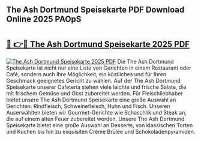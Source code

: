 ## The Ash Dortmund Speisekarte PDF Download Online 2025 PAOpS

# <h2><a href="http://gc5yum.nevu.top/?p=The+Ash+Dortmund+Speisekarte">🔗 👉🔴 The Ash Dortmund Speisekarte 2025 PDF</a></h2>

[![The Ash Dortmund Speisekarte 2025 PDF](https://i.imgur.com/dBaPXMq.png)](http://gc5yum.nevu.top/?p=The+Ash+Dortmund+Speisekarte)
Die The Ash Dortmund Speisekarte ist nicht nur eine Liste von Gerichten in einem Restaurant oder Café, sondern auch Ihre Möglichkeit, ein köstliches und für Ihren Geschmack geeignetes Gericht zu wählen. Auf der The Ash Dortmund Speisekarte unserer Cafeteria stehen viele leichte und frische Salate, die mit frischem Gemüse und Obst zubereitet werden. Für Fleischliebhaber bietet unsere The Ash Dortmund Speisekarte eine große Auswahl an Gerichten: Rindfleisch, Schweinefleisch, Huhn und Fisch. Unseren Auserwählten bieten wir Gourmet-Gerichte wie Schaschlik und Steak an, die auf einem alten Feuer zubereitet werden. Unsere The Ash Dortmund Speisekarte bietet eine große Auswahl an Desserts, von klassischen Torten und Kuchen bis hin zu exquisiten Crème Brûlée und Schokoladenpyramiden.
